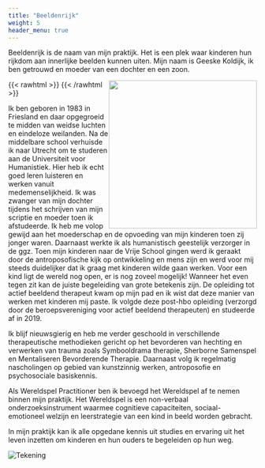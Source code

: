```yaml
---
title: "Beeldenrijk"
weight: 5
header_menu: true
---
```


Beeldenrijk is de naam van mijn praktijk. Het is een plek waar kinderen hun rijkdom aan innerlijke beelden kunnen uiten. Mijn naam is Geeske Koldijk, ik ben getrouwd en moeder van een dochter en een zoon.

{{< rawhtml >}}
<img style="float: right; width: 300px" src="images/geeske.jpg">
{{< /rawhtml >}}

Ik ben geboren in 1983 in Friesland en daar opgegroeid te midden van weidse luchten en eindeloze weilanden. Na de middelbare school verhuisde ik naar Utrecht om te studeren aan de Universiteit voor Humanistiek. Hier heb ik echt goed leren luisteren en werken vanuit medemenselijkheid. Ik was zwanger van mijn dochter tijdens het schrijven van mijn scriptie en moeder toen ik afstudeerde. Ik heb me volop gewijd aan het moederschap en de opvoeding van mijn kinderen toen zij jonger waren. Daarnaast werkte ik als humanistisch geestelijk verzorger in de ggz. Toen mijn kinderen naar de Vrije School gingen werd ik geraakt door de antroposofische kijk op ontwikkeling en mens zijn en werd voor mij steeds duidelijker dat ik graag met kinderen wilde gaan werken. Voor een kind ligt de wereld nog open, er is nog zoveel mogelijk! Wanneer het even tegen zit kan de juiste begeleiding van grote betekenis zijn. De opleiding tot actief beeldend therapeut kwam op mijn pad en ik wist dat deze manier van werken met kinderen mij paste. Ik volgde deze post-hbo opleiding (verzorgd door de beroepsvereniging voor actief beeldend therapeuten) en studeerde af in 2019.

Ik blijf nieuwsgierig en heb me verder geschoold in verschillende therapeutische methodieken gericht op het bevorderen van hechting en verwerken van trauma zoals Symbooldrama therapie, Sherborne Samenspel en Mentaliseren Bevorderende Therapie. Daarnaast volg ik regelmatig nascholingen op gebied van kunstzinnig werken, antroposofie en psychosociale basiskennis.

Als Wereldspel Practitioner ben ik bevoegd het Wereldspel af te nemen binnen mijn praktijk. Het Wereldspel is een non-verbaal onderzoeksinstrument waarmee cognitieve capaciteiten, sociaal-emotioneel welzijn en leerstrategie van een kind in beeld worden gebracht.

In mijn praktijk kan ik alle opgedane kennis uit studies en ervaring uit het leven inzetten om kinderen en hun ouders te begeleiden op hun weg.

![Tekening](images/kast.jpg)
